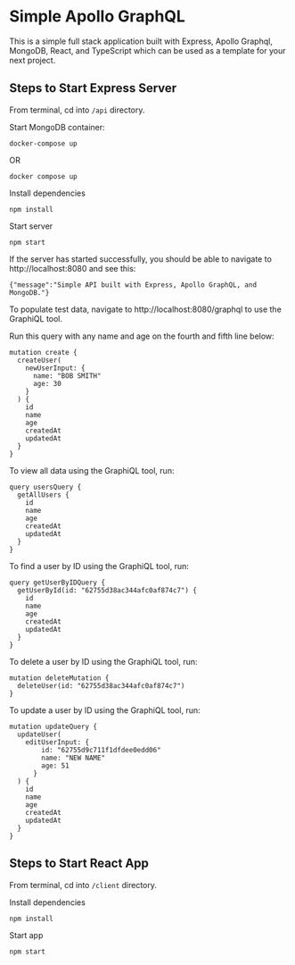 # Simple Apollo GraphQL

This is a simple full stack application built with Express, Apollo Graphql, MongoDB, React, and TypeScript which can be used as a template for your next project.

## Steps to Start Express Server
From terminal, cd into ``` /api ``` directory.

Start MongoDB container:
```
docker-compose up
```
OR
```
docker compose up
```

Install dependencies
```
npm install
```

Start server
```
npm start
```

If the server has started successfully, you should be able to navigate to http://localhost:8080 and see this:

``` {"message":"Simple API built with Express, Apollo GraphQL, and MongoDB."} ```

To populate test data, navigate to http://localhost:8080/graphql to use the GraphiQL tool. 

Run this query with any name and age on the fourth and fifth line below:
```
mutation create {
  createUser(
    newUserInput: {
      name: "BOB SMITH"
      age: 30
    }
  ) {
    id
    name
    age
    createdAt
    updatedAt
  }
}
```

To view all data using the GraphiQL tool, run:
```
query usersQuery {
  getAllUsers {
    id
    name
    age
    createdAt
    updatedAt
  }
}
```

To find a user by ID using the GraphiQL tool, run:
```
query getUserByIDQuery {
  getUserById(id: "62755d38ac344afc0af874c7") {
  	id
    name
    age
    createdAt
    updatedAt
  }
}
```

To delete a user by ID using the GraphiQL tool, run:
```
mutation deleteMutation {
  deleteUser(id: "62755d38ac344afc0af874c7")
}
```

To update a user by ID using the GraphiQL tool, run:
```
mutation updateQuery {
  updateUser(
    editUserInput: {
        id: "62755d9c711f1dfdee0edd06"
        name: "NEW NAME"
        age: 51
      }
  ) {
    id
    name
    age
    createdAt
    updatedAt
  }
}
```

## Steps to Start React App
From terminal, cd into ``` /client ``` directory.

Install dependencies
```
npm install
```

Start app
```
npm start
```